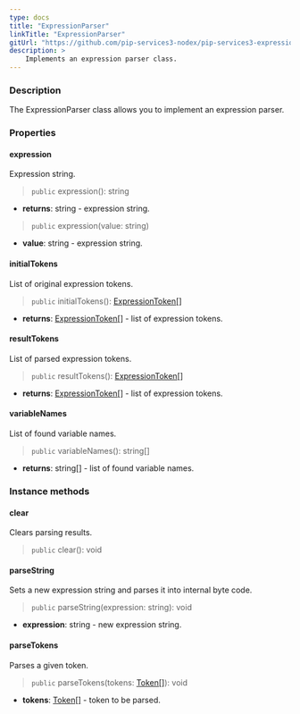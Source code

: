```yaml
---
type: docs
title: "ExpressionParser"
linkTitle: "ExpressionParser"
gitUrl: "https://github.com/pip-services3-nodex/pip-services3-expressions-nodex"
description: > 
    Implements an expression parser class.
---
```


### Description

The ExpressionParser class allows you to implement an expression parser.

### Properties

#### expression
Expression string.

> `public` expression(): string

- **returns**: string - expression string.

> `public` expression(value: string)

- **value**: string - expression string.


#### initialTokens
List of original expression tokens.

> `public` initialTokens(): [ExpressionToken[]](../expression_token)

- **returns**: [ExpressionToken[]](../expression_token) - list of expression tokens.

#### resultTokens
List of parsed expression tokens.

> `public` resultTokens(): [ExpressionToken[]](../expression_token)

- **returns**: [ExpressionToken[]](../expression_token) - list of expression tokens.

#### variableNames
List of found variable names.

> `public` variableNames(): string[]

- **returns**: string[] - list of found variable names.


### Instance methods

#### clear
Clears parsing results.

> `public` clear(): void


#### parseString
Sets a new expression string and parses it into internal byte code.

> `public` parseString(expression: string): void

- **expression**: string - new expression string.

#### parseTokens
Parses a given token.
> `public` parseTokens(tokens: [Token[]](../../../tokenizers/token)): void

- **tokens**: [Token[]](../../../tokenizers/token) - token to be parsed.

